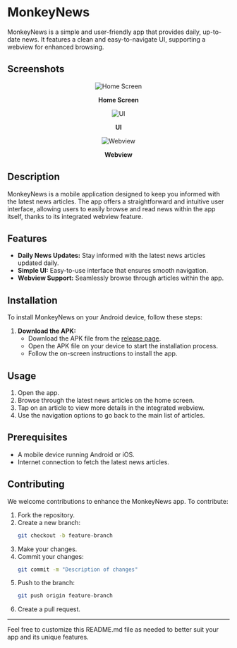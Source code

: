 # MonkeyNews

MonkeyNews is a simple and user-friendly app that provides daily, up-to-date news. It features a clean and easy-to-navigate UI, supporting a webview for enhanced browsing.

## Screenshots

<div align="center">
    <img src="https://github.com/piyushchauhan600/Monkey_News/assets/170570912/de1fcd3b-6b38-4e88-8afa-b0e0163e8056" alt="Home Screen" />
    <p><b>Home Screen</b></p>
</div>

<div align="center">
    <img src="https://github.com/piyushchauhan600/Monkey_News/assets/170570912/fe0f8ca0-1ef2-4b44-9a35-eded796cd831" alt="UI" />
    <p><b>UI</b></p>
</div>

<div align="center">
    <img src="https://github.com/piyushchauhan600/Monkey_News/assets/170570912/7e89b2f0-998d-454f-867a-031c4d1fa965" alt="Webview" />
    <p><b>Webview</b></p>
</div>

## Description

MonkeyNews is a mobile application designed to keep you informed with the latest news articles. The app offers a straightforward and intuitive user interface, allowing users to easily browse and read news within the app itself, thanks to its integrated webview feature.

## Features

- **Daily News Updates:** Stay informed with the latest news articles updated daily.
- **Simple UI:** Easy-to-use interface that ensures smooth navigation.
- **Webview Support:** Seamlessly browse through articles within the app.

## Installation

To install MonkeyNews on your Android device, follow these steps:

1. **Download the APK:**
    - Download the APK file from the [release page](https://github.com/piyushchauhan600/Monkey_News/releases/tag/v1.0.0).
    - Open the APK file on your device to start the installation process.
    - Follow the on-screen instructions to install the app.

## Usage

1. Open the app.
2. Browse through the latest news articles on the home screen.
3. Tap on an article to view more details in the integrated webview.
4. Use the navigation options to go back to the main list of articles.

## Prerequisites

- A mobile device running Android or iOS.
- Internet connection to fetch the latest news articles.

## Contributing

We welcome contributions to enhance the MonkeyNews app. To contribute:

1. Fork the repository.
2. Create a new branch:
    ```bash
    git checkout -b feature-branch
    ```
3. Make your changes.
4. Commit your changes:
    ```bash
    git commit -m "Description of changes"
    ```
5. Push to the branch:
    ```bash
    git push origin feature-branch
    ```
6. Create a pull request.

---

Feel free to customize this README.md file as needed to better suit your app and its unique features.
